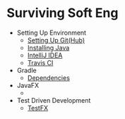 # Surviving Soft Eng

- Setting Up Environment
  - [Setting Up Git(Hub)](setup/git.md)
  - [Installing Java]()
  - [IntelliJ IDEA]()
  - [Travis CI]()
- Gradle
  - [Dependencies]()
- JavaFX
  - []()
- Test Driven Development
  - [TestFX]()
